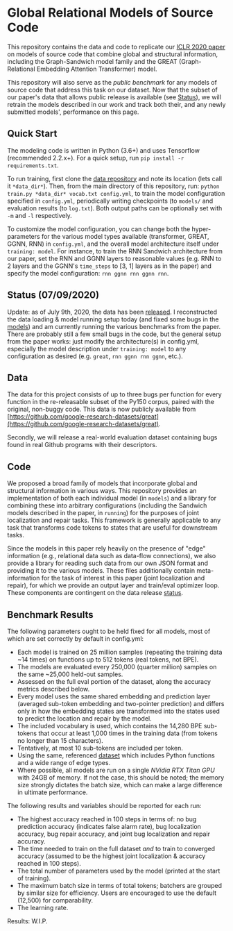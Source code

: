 # Global Relational Models of Source Code
This repository contains the data and code to replicate our [ICLR 2020 paper](http://vhellendoorn.github.io/PDF/iclr2020.pdf) on models of source code that combine global and structural information, including the Graph-Sandwich model family and the GREAT (Graph-Relational Embedding Attention Transformer) model.

This repository will also serve as the *public benchmark* for any models of source code that address this task on our dataset. Now that the subset of our paper's data that allows public release is available (see [Status](#status)), we will retrain the models described in our work and track both their, and any newly submitted models', performance on this page.

## Quick Start
The modeling code is written in Python (3.6+) and uses Tensorflow (recommended 2.2.x+). For a quick setup, run `pip install -r requirements.txt`.

To run training, first clone the [data repository](https://github.com/google-research-datasets/great) and note its location (lets call it `*data_dir*`). Then, from the main directory of this repository, run: `python train.py *data_dir* vocab.txt config.yml`, to train the model configuration specified in `config.yml`, periodically writing checkpoints (to `models/` and evaluation results (to `log.txt`). Both output paths can be optionally set with `-m` and `-l` respectively.

To customize the model configuration, you can change both the hyper-parameters for the various model types available (transformer, GREAT, GGNN, RNN) in `config.yml`, and the overall model architecture itself under `training: model`. For instance, to train the RNN Sandwich architecture from our paper, set the RNN and GGNN layers to reasonable values (e.g. RNN to  2 layers and the GGNN's `time_steps` to \[3, 1\] layers as in the paper) and specify the model configuration: `rnn ggnn rnn ggnn rnn`.

## Status (07/09/2020)
Update: as of July 9th, 2020, the data has been [released](https://github.com/google-research-datasets/great). I reconstructed the data loading & model running setup today (and fixed some bugs in the [models](#code)) and am currently running the various benchmarks from the paper. There are probably still a few small bugs in the code, but the general setup from the paper works: just modify the architecture(s) in config.yml, especially the model description under `training: model` to any configuration as desired (e.g. `great`, `rnn ggnn rnn ggnn`, etc.).

## Data
The data for this project consists of up to three bugs per function for every function in the re-releasable subset of the Py150 corpus, paired with the original, non-buggy code. This data is now publicly available from [https://github.com/google-research-datasets/great](https://github.com/google-research-datasets/great).

Secondly, we will release a real-world evaluation dataset containing bugs found in real Github programs with their descriptors.

## Code
We proposed a broad family of models that incorporate global and structural information in various ways. This repository provides an implementation of both each individual model (in `models`) and a library for combining these into arbitrary configurations (including the Sandwich models described in the paper, in `running`) for the purposes of joint localization and repair tasks. This framework is generally applicable to any task that transforms code tokens to states that are useful for downstream tasks.

Since the models in this paper rely heavily on the presence of "edge" information (e.g., relational data such as data-flow connections), we also provide a library for reading such data from our own JSON format and providing it to the various models. These files additionally contain meta-information for the task of interest in this paper (joint localization and repair), for which we provide an output layer and train/eval optimizer loop. These components are contingent on the data release [status](#status).

## Benchmark Results
The following parameters ought to be held fixed for all models, most of which are set correctly by default in config.yml:

- Each model is trained on 25 million samples (repeating the training data ~14 times) on functions up to 512 tokens (real tokens, not BPE).
- The models are evaluated every 250,000 (quarter million) samples on the same ~25,000 held-out samples.
- Assessed on the full eval portion of the dataset, along the accuracy metrics described below.
- Every model uses the same shared embedding and prediction layer (averaged sub-token embedding and two-pointer prediction) and differs only in how the embedding states are transformed into the states used to predict the location and repair by the model.
- The included vocabulary is used, which contains the 14,280 BPE sub-tokens that occur at least 1,000 times in the training data (from tokens no longer than 15 characters).
- Tentatively, at most 10 sub-tokens are included per token.
- Using the same, referenced [dataset](https://github.com/google-research-datasets/great) which includes Python functions and a wide range of edge types.
- Where possible, all models are run on a single *NVidia RTX Titan GPU* with 24GB of memory. If not the case, this should be noted; the memory size strongly dictates the batch size, which can make a large difference in ultimate performance.

The following results and variables should be reported for each run:

- The highest accuracy reached in 100 steps in terms of: no bug prediction accuracy (indicates false alarm rate), bug localization accuracy, bug repair accuracy, and joint bug localization and repair accuracy.
- The time needed to train on the full dataset *and* to train to converged accuracy (assumed to be the highest joint localization & accuracy reached in 100 steps).
- The total number of parameters used by the model (printed at the start of training).
- The maximum batch size in terms of total tokens; batchers are grouped by similar size for efficiency. Users are encouraged to use the default (12,500) for comparability.
- The learning rate.

Results: W.I.P.